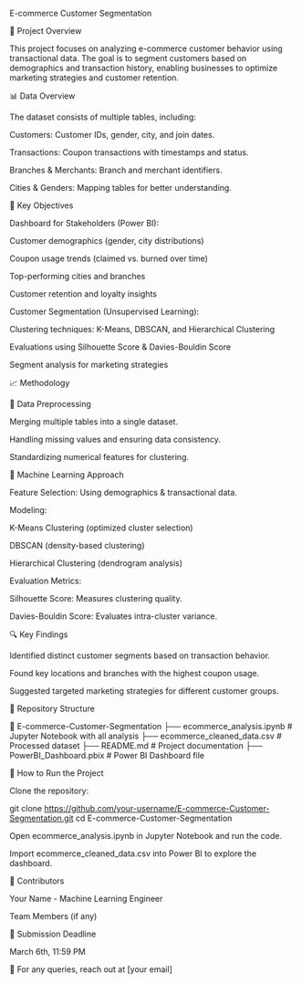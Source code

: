 E-commerce Customer Segmentation

📌 Project Overview

This project focuses on analyzing e-commerce customer behavior using transactional data. The goal is to segment customers based on demographics and transaction history, enabling businesses to optimize marketing strategies and customer retention.

📊 Data Overview

The dataset consists of multiple tables, including:

Customers: Customer IDs, gender, city, and join dates.

Transactions: Coupon transactions with timestamps and status.

Branches & Merchants: Branch and merchant identifiers.

Cities & Genders: Mapping tables for better understanding.

🚀 Key Objectives

Dashboard for Stakeholders (Power BI):

Customer demographics (gender, city distributions)

Coupon usage trends (claimed vs. burned over time)

Top-performing cities and branches

Customer retention and loyalty insights

Customer Segmentation (Unsupervised Learning):

Clustering techniques: K-Means, DBSCAN, and Hierarchical Clustering

Evaluations using Silhouette Score & Davies-Bouldin Score

Segment analysis for marketing strategies

📈 Methodology

🔹 Data Preprocessing

Merging multiple tables into a single dataset.

Handling missing values and ensuring data consistency.

Standardizing numerical features for clustering.

🔹 Machine Learning Approach

Feature Selection: Using demographics & transactional data.

Modeling:

K-Means Clustering (optimized cluster selection)

DBSCAN (density-based clustering)

Hierarchical Clustering (dendrogram analysis)

Evaluation Metrics:

Silhouette Score: Measures clustering quality.

Davies-Bouldin Score: Evaluates intra-cluster variance.

🔍 Key Findings

Identified distinct customer segments based on transaction behavior.

Found key locations and branches with the highest coupon usage.

Suggested targeted marketing strategies for different customer groups.

📂 Repository Structure

📂 E-commerce-Customer-Segmentation
 ├── ecommerce_analysis.ipynb  # Jupyter Notebook with all analysis
 ├── ecommerce_cleaned_data.csv  # Processed dataset
 ├── README.md  # Project documentation
 ├── PowerBI_Dashboard.pbix  # Power BI Dashboard file

📌 How to Run the Project

Clone the repository:

git clone https://github.com/your-username/E-commerce-Customer-Segmentation.git
cd E-commerce-Customer-Segmentation

Open ecommerce_analysis.ipynb in Jupyter Notebook and run the code.

Import ecommerce_cleaned_data.csv into Power BI to explore the dashboard.

📝 Contributors

Your Name - Machine Learning Engineer

Team Members (if any)

📅 Submission Deadline

March 6th, 11:59 PM

📧 For any queries, reach out at [your email]

